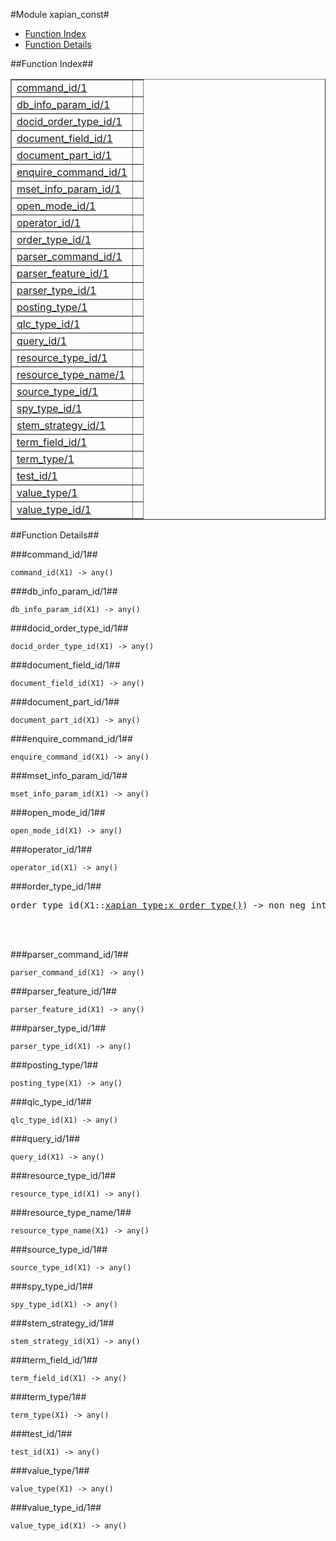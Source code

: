 

#Module xapian_const#
* [Function Index](#index)
* [Function Details](#functions)




<a name="index"></a>

##Function Index##


<table width="100%" border="1" cellspacing="0" cellpadding="2" summary="function index"><tr><td valign="top"><a href="#command_id-1">command_id/1</a></td><td></td></tr><tr><td valign="top"><a href="#db_info_param_id-1">db_info_param_id/1</a></td><td></td></tr><tr><td valign="top"><a href="#docid_order_type_id-1">docid_order_type_id/1</a></td><td></td></tr><tr><td valign="top"><a href="#document_field_id-1">document_field_id/1</a></td><td></td></tr><tr><td valign="top"><a href="#document_part_id-1">document_part_id/1</a></td><td></td></tr><tr><td valign="top"><a href="#enquire_command_id-1">enquire_command_id/1</a></td><td></td></tr><tr><td valign="top"><a href="#mset_info_param_id-1">mset_info_param_id/1</a></td><td></td></tr><tr><td valign="top"><a href="#open_mode_id-1">open_mode_id/1</a></td><td></td></tr><tr><td valign="top"><a href="#operator_id-1">operator_id/1</a></td><td></td></tr><tr><td valign="top"><a href="#order_type_id-1">order_type_id/1</a></td><td></td></tr><tr><td valign="top"><a href="#parser_command_id-1">parser_command_id/1</a></td><td></td></tr><tr><td valign="top"><a href="#parser_feature_id-1">parser_feature_id/1</a></td><td></td></tr><tr><td valign="top"><a href="#parser_type_id-1">parser_type_id/1</a></td><td></td></tr><tr><td valign="top"><a href="#posting_type-1">posting_type/1</a></td><td></td></tr><tr><td valign="top"><a href="#qlc_type_id-1">qlc_type_id/1</a></td><td></td></tr><tr><td valign="top"><a href="#query_id-1">query_id/1</a></td><td></td></tr><tr><td valign="top"><a href="#resource_type_id-1">resource_type_id/1</a></td><td></td></tr><tr><td valign="top"><a href="#resource_type_name-1">resource_type_name/1</a></td><td></td></tr><tr><td valign="top"><a href="#source_type_id-1">source_type_id/1</a></td><td></td></tr><tr><td valign="top"><a href="#spy_type_id-1">spy_type_id/1</a></td><td></td></tr><tr><td valign="top"><a href="#stem_strategy_id-1">stem_strategy_id/1</a></td><td></td></tr><tr><td valign="top"><a href="#term_field_id-1">term_field_id/1</a></td><td></td></tr><tr><td valign="top"><a href="#term_type-1">term_type/1</a></td><td></td></tr><tr><td valign="top"><a href="#test_id-1">test_id/1</a></td><td></td></tr><tr><td valign="top"><a href="#value_type-1">value_type/1</a></td><td></td></tr><tr><td valign="top"><a href="#value_type_id-1">value_type_id/1</a></td><td></td></tr></table>


<a name="functions"></a>

##Function Details##

<a name="command_id-1"></a>

###command_id/1##




`command_id(X1) -> any()`

<a name="db_info_param_id-1"></a>

###db_info_param_id/1##




`db_info_param_id(X1) -> any()`

<a name="docid_order_type_id-1"></a>

###docid_order_type_id/1##




`docid_order_type_id(X1) -> any()`

<a name="document_field_id-1"></a>

###document_field_id/1##




`document_field_id(X1) -> any()`

<a name="document_part_id-1"></a>

###document_part_id/1##




`document_part_id(X1) -> any()`

<a name="enquire_command_id-1"></a>

###enquire_command_id/1##




`enquire_command_id(X1) -> any()`

<a name="mset_info_param_id-1"></a>

###mset_info_param_id/1##




`mset_info_param_id(X1) -> any()`

<a name="open_mode_id-1"></a>

###open_mode_id/1##




`open_mode_id(X1) -> any()`

<a name="operator_id-1"></a>

###operator_id/1##




`operator_id(X1) -> any()`

<a name="order_type_id-1"></a>

###order_type_id/1##




<pre>order_type_id(X1::<a href="xapian_type.md#type-x_order_type">xapian_type:x_order_type()</a>) -> non_neg_integer()</pre>
<br></br>


<a name="parser_command_id-1"></a>

###parser_command_id/1##




`parser_command_id(X1) -> any()`

<a name="parser_feature_id-1"></a>

###parser_feature_id/1##




`parser_feature_id(X1) -> any()`

<a name="parser_type_id-1"></a>

###parser_type_id/1##




`parser_type_id(X1) -> any()`

<a name="posting_type-1"></a>

###posting_type/1##




`posting_type(X1) -> any()`

<a name="qlc_type_id-1"></a>

###qlc_type_id/1##




`qlc_type_id(X1) -> any()`

<a name="query_id-1"></a>

###query_id/1##




`query_id(X1) -> any()`

<a name="resource_type_id-1"></a>

###resource_type_id/1##




`resource_type_id(X1) -> any()`

<a name="resource_type_name-1"></a>

###resource_type_name/1##




`resource_type_name(X1) -> any()`

<a name="source_type_id-1"></a>

###source_type_id/1##




`source_type_id(X1) -> any()`

<a name="spy_type_id-1"></a>

###spy_type_id/1##




`spy_type_id(X1) -> any()`

<a name="stem_strategy_id-1"></a>

###stem_strategy_id/1##




`stem_strategy_id(X1) -> any()`

<a name="term_field_id-1"></a>

###term_field_id/1##




`term_field_id(X1) -> any()`

<a name="term_type-1"></a>

###term_type/1##




`term_type(X1) -> any()`

<a name="test_id-1"></a>

###test_id/1##




`test_id(X1) -> any()`

<a name="value_type-1"></a>

###value_type/1##




`value_type(X1) -> any()`

<a name="value_type_id-1"></a>

###value_type_id/1##




`value_type_id(X1) -> any()`

